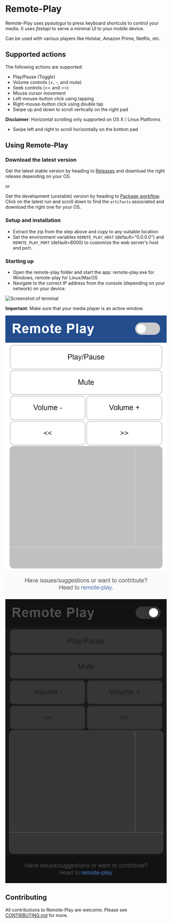 # Remote-Play

Remote-Play uses _pyautogui_ to press keyboard shortcuts to control your media. It uses _fastapi_ to serve a minimal UI to your mobile device.

Can be used with various players like Hotstar, Amazon Prime, Netflix, etc.

## Supported actions

The following actions are supported:
- Play/Pause (Toggle)
- Volume controls (+, -, and mute)
- Seek controls (<< and >>)
- Mouse cursor movement
- Left-mouse-button click using tapping
- Right-mouse-button click using double tap
- Swipe up and down to scroll vertically on the right pad

**Disclaimer**: Horizontal scrolling only supported on OS X / Linux Platforms
- Swipe left and right to scroll horizontally on the bottom pad 

## Using Remote-Play

### Download the latest version

Get the latest stable version by heading to [Releases](https://github.com/shubham1172/remote-play/releases) and download the right release depending on your OS.

or

Get the development (unstable) version by heading to [Package workflow](https://github.com/shubham1172/remote-play/actions/workflows/package.yml). Click on the latest run and scroll down to find the `artifacts` associated and download the right one for your OS.

### Setup and installation

- Extract the zip from the step above and copy to any suitable location
- Set the environment variables `REMOTE_PLAY_HOST` (default="0.0.0.0") and `REMOTE_PLAY_PORT` (default=8000) to customize the web server's host and port.

### Starting up

- Open the remote-play folder and start the app: remote-play.exe for Windows, remote-play for Linux/MacOS
- Navigate to the correct IP address from the console (depending on your network) on your device.

<img src="./docs/screenshot_terminal.png" width="513" height="193" alt="Screenshot of terminal"/>


**Important**: Make sure that your media player is an active window.

![Screenshot of webapp](./docs/screenshot_webapp.PNG "Light Mode Screenshot") ![Screenshot of darkmode webap](./docs/screenshot_darkmode_webapp.PNG "Dark Mode Screenshot")

## Contributing

All contributions to Remote-Play are welcome. Please see [CONTRIBUTING.md](/CONTRIBUTING.md) for more.
